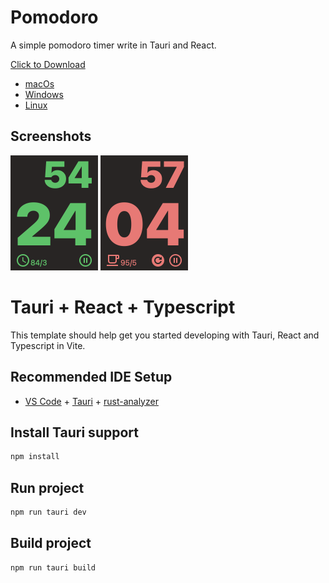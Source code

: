 # Pomodoro
A simple pomodoro timer write in Tauri and React.

[Click to Download](https://github.com/andycai/pomodoro/releases)

- [macOs](https://github.com/andycai/pomodoro/releases/download/untagged-d5e625351bf1791ac87f/Pomodoro_0.6.0_x64.dmg)
- [Windows](https://github.com/andycai/pomodoro/releases/download/untagged-d5e625351bf1791ac87f/Pomodoro_0.6.0_x64-setup.exe)
- [Linux](https://github.com/andycai/pomodoro/releases/download/untagged-d5e625351bf1791ac87f/pomodoro_0.6.0_amd64.deb)

## Screenshots

<img src="./screenshots/screenshot.png" width="140" height="184" alt="Screenshot of Pomodoro">

<img src="./screenshots/screenshot_break.png" width="140" height="184" alt="Screenshot of Pomodoro">

# Tauri + React + Typescript

This template should help get you started developing with Tauri, React and Typescript in Vite.

## Recommended IDE Setup

- [VS Code](https://code.visualstudio.com/) + [Tauri](https://marketplace.visualstudio.com/items?itemName=tauri-apps.tauri-vscode) + [rust-analyzer](https://marketplace.visualstudio.com/items?itemName=rust-lang.rust-analyzer)


## Install Tauri support

```bash
npm install
```

## Run project

```bash
npm run tauri dev
```

## Build project

```bash
npm run tauri build
`````
